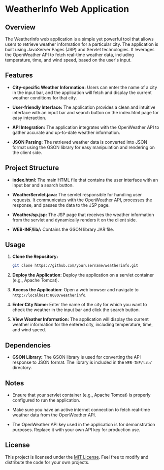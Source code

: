 # WeatherInfo Web Application

## Overview

The WeatherInfo web application is a simple yet powerful tool that allows users to retrieve weather information for a particular city. The application is built using JavaServer Pages (JSP) and Servlet technologies. It leverages the OpenWeather API to fetch real-time weather data, including temperature, time, and wind speed, based on the user's input.

## Features

- **City-specific Weather Information:** Users can enter the name of a city in the input bar, and the application will fetch and display the current weather conditions for that city.

- **User-friendly Interface:** The application provides a clean and intuitive interface with an input bar and search button on the index.html page for easy interaction.

- **API Integration:** The application integrates with the OpenWeather API to gather accurate and up-to-date weather information.

- **JSON Parsing:** The retrieved weather data is converted into JSON format using the GSON library for easy manipulation and rendering on the client side.

## Project Structure

- **index.html:** The main HTML file that contains the user interface with an input bar and a search button.

- **WeatherServlet.java:** The servlet responsible for handling user requests. It communicates with the OpenWeather API, processes the response, and passes the data to the JSP page.

- **WeatherJsp.jsp:** The JSP page that receives the weather information from the servlet and dynamically renders it on the client side.

- **WEB-INF/lib/:** Contains the GSON library JAR file.

## Usage

1. **Clone the Repository:**
   ```bash
   git clone https://github.com/yourusername/weatherinfo.git
   ```

2. **Deploy the Application:**
   Deploy the application on a servlet container (e.g., Apache Tomcat).

3. **Access the Application:**
   Open a web browser and navigate to `http://localhost:8080/weatherinfo`.

4. **Enter City Name:**
   Enter the name of the city for which you want to check the weather in the input bar and click the search button.

5. **View Weather Information:**
   The application will display the current weather information for the entered city, including temperature, time, and wind speed.

## Dependencies

- **GSON Library:** The GSON library is used for converting the API response to JSON format. The library is included in the `WEB-INF/lib/` directory.

## Notes

- Ensure that your servlet container (e.g., Apache Tomcat) is properly configured to run the application.
  
- Make sure you have an active internet connection to fetch real-time weather data from the OpenWeather API.

- The OpenWeather API key used in the application is for demonstration purposes. Replace it with your own API key for production use.

## License

This project is licensed under the [MIT License](LICENSE). Feel free to modify and distribute the code for your own projects.
